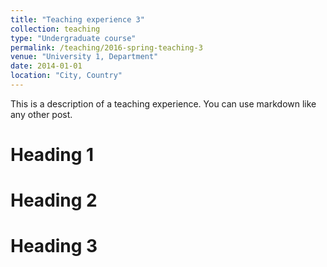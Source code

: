 ```yaml
---
title: "Teaching experience 3"
collection: teaching
type: "Undergraduate course"
permalink: /teaching/2016-spring-teaching-3
venue: "University 1, Department"
date: 2014-01-01
location: "City, Country"
---
```


This is a description of a teaching experience. You can use markdown like any other post.

Heading 1
======

Heading 2
======

Heading 3
======